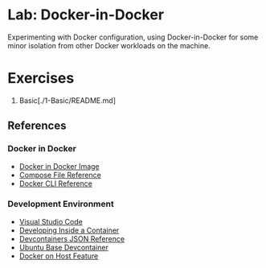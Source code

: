 # Lab: Docker-in-Docker

Experimenting with Docker configuration, using Docker-in-Docker for some minor
isolation from other Docker workloads on the machine.

# Exercises

1. Basic[./1-Basic/README.md]


## References
### Docker in Docker
- [Docker in Docker Image](https://hub.docker.com/_/docker)
- [Compose File Reference](https://docs.docker.com/compose/compose-file/)
- [Docker CLI Reference](https://docs.docker.com/engine/reference/commandline/cli/#environment-variables)

### Development Environment
- [Visual Studio Code](https://code.visualstudio.com/)
- [Developing Inside a Container](https://code.visualstudio.com/docs/devcontainers/containers)
- [Devcontainers JSON Reference](https://containers.dev/implementors/json_reference/)
- [Ubuntu Base Devcontainer](https://github.com/devcontainers/images/tree/main/src/base-ubuntu)
- [Docker on Host Feature](https://github.com/devcontainers/features/tree/main/src/docker-outside-of-docker)
